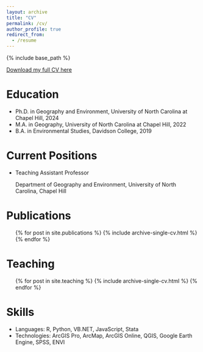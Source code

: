 ```yaml
---
layout: archive
title: "CV"
permalink: /cv/
author_profile: true
redirect_from:
  - /resume
---
```


{% include base_path %}

[Download my full CV here](http://jucardwell.github.io/files/cardwell_teaching_cv.pdf)

Education
======
* Ph.D. in Geography and Environment, University of North Carolina at Chapel Hill, 2024
* M.A. in Geography, University of North Carolina at Chapel Hill, 2022
* B.A. in Environmental Studies, Davidson College, 2019

Current Positions
======
* Teaching Assistant Professor
  
   Department of Geography and Environment, University of North Carolina, Chapel Hill

Publications
======
  <ul>{% for post in site.publications %}
    {% include archive-single-cv.html %}
  {% endfor %}</ul>
  
Teaching
======
  <ul>{% for post in site.teaching %}
    {% include archive-single-cv.html %}
  {% endfor %}</ul>
  
Skills
======
* Languages: R, Python, VB.NET, JavaScript, Stata
* Technologies: ArcGIS Pro, ArcMap, ArcGIS Online, QGIS, Google Earth Engine, SPSS, ENVI


